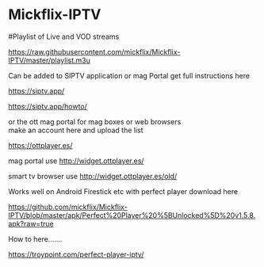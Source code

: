 # Mickflix-IPTV

#Playlist of Live and VOD streams

https://raw.githubusercontent.com/mickflix/Mickflix-IPTV/master/playlist.m3u

Can be added to SIPTV application or mag Portal get full instructions here

https://siptv.app/

https://siptv.app/howto/

or the ott mag portal for mag boxes or web browsers  
make an account here and upload the list

https://ottplayer.es/

mag portal use http://widget.ottplayer.es/

smart tv browser use http://widget.ottplayer.es/old/

Works well on Android Firestick etc with perfect player download here

https://github.com/mickflix/Mickflix-IPTV/blob/master/apk/Perfect%20Player%20%5BUnlocked%5D%20v1.5.8.apk?raw=true

How to here.......

https://troypoint.com/perfect-player-iptv/






